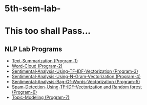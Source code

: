 # 5th-sem-lab-
<h1>This too shall Pass...</h1>

<h2>NLP Lab Programs</h2>

- [Text-Summarization (Program-1)](https://github.com/demonssvz/5th-sem-lab-/blob/main/NLP/prg1%20.ipynb)
- [Word-Cloud (Program-2)](https://github.com/demonssvz/5th-sem-lab-/blob/main/NLP/prg2.ipynb)
- [Sentimental-Analysis-Using-TF-IDF-Vectorization (Program-3)](https://github.com/demonssvz/5th-sem-lab-/blob/main/NLP/prg3final%20.ipynb)
- [Sentimental-Analysis-Using-N-Gram-Vectorization (Program-4)](https://github.com/demonssvz/5th-sem-lab-/blob/main/NLP/BOW%20and%20NB.ipynb)
- [Sentimental-Analysis-Bag-Of-Words-Vectorization (Program-5)](https://github.com/demonssvz/5th-sem-lab-/blob/main/NLP/prg5.ipynb)
- [Spam-Detection-Using-TF-IDF-Vectorization and Random forest (Program-6)](https://github.com/demonssvz/5th-sem-lab-/blob/main/NLP/prg6.ipynb)
- [Topic-Modeling (Program-7)](https://github.com/demonssvz/5th-sem-lab-/blob/main/NLP/prg7.1.ipynb)
